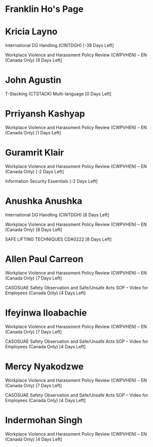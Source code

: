 # Franklin Ho's Page




# Kricia Layno


International DG Handling (CINTDGH) [-39 Days Left]

Workplace Violence and Harassment Policy Review (CWPVHEN) – EN (Canada Only) [9 Days Left]



# John Agustin


T-Stacking (CTSTACK) Multi-language [0 Days Left]



# Prriyansh Kashyap


Workplace Violence and Harassment Policy Review (CWPVHEN) – EN (Canada Only) [1 Days Left]



# Guramrit Klair


Workplace Violence and Harassment Policy Review (CWPVHEN) – EN (Canada Only) [-2 Days Left]

Information Security Essentials [-2 Days Left]



# Anushka Anushka


International DG Handling (CINTDGH) [8 Days Left]

Workplace Violence and Harassment Policy Review (CWPVHEN) – EN (Canada Only) [8 Days Left]

SAFE LIFTING TECHNIQUES CDA0222 [8 Days Left]



# Allen Paul Carreon


Workplace Violence and Harassment Policy Review (CWPVHEN) – EN (Canada Only) [7 Days Left]

CASOSUAE Safety Observation and Safe/Unsafe Acts SOP – Video for Employees (Canada Only) [4 Days Left]



# Ifeyinwa Iloabachie


Workplace Violence and Harassment Policy Review (CWPVHEN) – EN (Canada Only) [7 Days Left]

CASOSUAE Safety Observation and Safe/Unsafe Acts SOP – Video for Employees (Canada Only) [4 Days Left]



# Mercy Nyakodzwe


Workplace Violence and Harassment Policy Review (CWPVHEN) – EN (Canada Only) [7 Days Left]

CASOSUAE Safety Observation and Safe/Unsafe Acts SOP – Video for Employees (Canada Only) [4 Days Left]



# Indermohan Singh


Workplace Violence and Harassment Policy Review (CWPVHEN) – EN (Canada Only) [4 Days Left]



